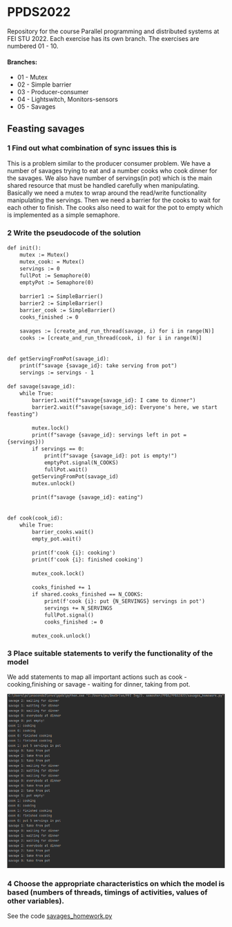 # PPDS2022
Repository for the course Parallel programming and distributed systems at FEI STU 2022.
Each exercise has its own branch. The exercises are numbered 01 - 10.

#### Branches:
- 01 - Mutex
- 02 - Simple barrier
- 03 - Producer-consumer
- 04 - Lightswitch, Monitors-sensors
- 05 - Savages

## Feasting savages

### 1 Find out what combination of sync issues this is
This is a problem similar to the producer consumer problem. We have a number
of savages trying to eat and a number cooks who cook dinner for the savages.
We also have number of servings(in pot) which is the main shared resource that 
must be handled carefully when manipulating. Basically we need a mutex
to wrap around the read/write functionality manipulating the servings.
Then we need a barrier for the cooks to wait for each other to finish.
The cooks also need to wait for the pot to empty which is implemented as
a simple semaphore.

### 2 Write the pseudocode of the solution

    def init():
        mutex := Mutex()
        mutex_cook: = Mutex()
        servings := 0
        fullPot := Semaphore(0)
        emptyPot := Semaphore(0)
    
        barrier1 := SimpleBarrier()
        barrier2 := SimpleBarrier()
        barrier_cook := SimpleBarrier()
        cooks_finished := 0
    
        savages := [create_and_run_thread(savage, i) for i in range(N)]
        cooks := [create_and_run_thread(cook, i) for i in range(N)]

    
    def getServingFromPot(savage_id):
        print(f"savage {savage_id}: take serving from pot")
        servings := servings - 1
    
    def savage(savage_id):
        while True:
            barrier1.wait(f"savage{savage_id}: I came to dinner")
            barrier2.wait(f"savage{savage_id}: Everyone's here, we start feasting")
    
            mutex.lock()
            print(f"savage {savage_id}: servings left in pot = {servings}))
            if servings == 0:
                print(f"savage {savage_id}: pot is empty!")
                emptyPot.signal(N_COOKS)
                fullPot.wait()
            getServingFromPot(savage_id)
            mutex.unlock()

            print(f"savage {savage_id}: eating")

    
    def cook(cook_id):
        while True:
            barrier_cooks.wait() 
            empty_pot.wait()

            print(f'cook {i}: cooking')
            print(f'cook {i}: finished cooking')
    
            mutex_cook.lock()

            cooks_finished += 1
            if shared.cooks_finished == N_COOKS:
                print(f'cook {i}: put {N_SERVINGS} servings in pot')
                servings += N_SERVINGS
                fullPot.signal()
                cooks_finished := 0

            mutex_cook.unlock()

### 3 Place suitable statements to verify the functionality of the model
We add statements to map all important actions such as cook - cooking,finishing
or savage - waiting for dinner, taking from pot.

![img.png](img.png)

### 4 Choose the appropriate characteristics on which the model is based (numbers of threads, timings of activities, values of other variables).
See the code [savages_homework.py](savages_homework.py)